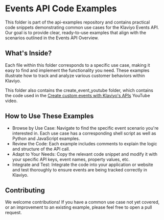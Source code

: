 # Events API Code Examples
This folder is part of the api-examples repository and contains practical code snippets demonstrating common use cases for the Klaviyo Events API. Our goal is to provide clear, ready-to-use examples that align with the scenarios outlined in the Events API Overview.

## What's Inside?
Each file within this folder corresponds to a specific use case, making it easy to find and implement the functionality you need. These examples illustrate how to track and analyze various customer behaviors within Klaviyo.

This folder also contains the create_event_youtube folder, which contains the code used in the [Create custom events with Klaviyo's APIs](https://www.youtube.com/watch?v=ksvZ5Kdvf8o&pp=0gcJCckAaK0XXGki) YouTube video.

## How to Use These Examples
- Browse by Use Case: Navigate to find the specific event scenario you're interested in. Each use case has a corresponding shell script as well as Python and JavaScript examples.
- Review the Code: Each example includes comments to explain the logic and structure of the API call.
- Adapt to Your Needs: Copy the relevant code snippet and modify it with your specific API keys, event names, property values, etc.
- Integrate and Test: Integrate the code into your application or website and test thoroughly to ensure events are being tracked correctly in Klaviyo.

## Contributing
We welcome contributions! If you have a common use case not yet covered, or an improvement to an existing example, please feel free to open a pull request.

